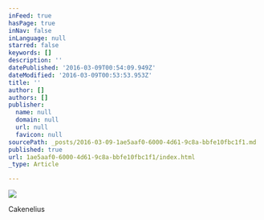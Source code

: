 ```yaml
---
inFeed: true
hasPage: true
inNav: false
inLanguage: null
starred: false
keywords: []
description: ''
datePublished: '2016-03-09T00:54:09.949Z'
dateModified: '2016-03-09T00:53:53.953Z'
title: ''
author: []
authors: []
publisher:
  name: null
  domain: null
  url: null
  favicon: null
sourcePath: _posts/2016-03-09-1ae5aaf0-6000-4d61-9c8a-bbfe10fbc1f1.md
published: true
url: 1ae5aaf0-6000-4d61-9c8a-bbfe10fbc1f1/index.html
_type: Article

---
```

![](https://the-grid-user-content.s3-us-west-2.amazonaws.com/24ed6de1-4377-440d-a0c1-961e04093234.jpg)

Cakenelius